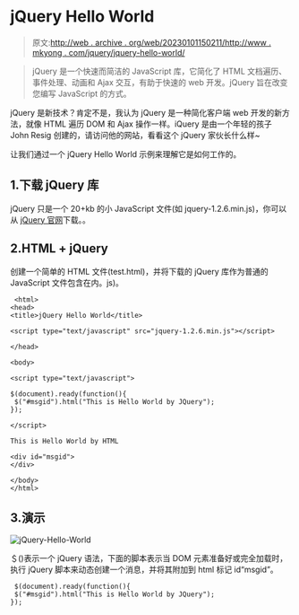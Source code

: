 # jQuery Hello World

> 原文:[http://web . archive . org/web/20230101150211/http://www . mkyong . com/jquery/jquery-hello-world/](http://web.archive.org/web/20230101150211/http://www.mkyong.com/jquery/jquery-hello-world/)

> jQuery 是一个快速而简洁的 JavaScript 库，它简化了 HTML 文档遍历、事件处理、动画和 Ajax 交互，有助于快速的 web 开发。jQuery 旨在改变您编写 JavaScript 的方式。

jQuery 是新技术？肯定不是，我认为 jQuery 是一种简化客户端 web 开发的新方法，就像 HTML 遍历 DOM 和 Ajax 操作一样。iQuery 是由一个年轻的孩子 John Resig 创建的，请访问他的网站，看看这个 jQuery 家伙长什么样~

让我们通过一个 jQuery Hello World 示例来理解它是如何工作的。

## 1.下载 jQuery 库

jQuery 只是一个 20+kb 的小 JavaScript 文件(如 jquery-1.2.6.min.js)，你可以从 [jQuery 官网](http://web.archive.org/web/20220618072947/https://jquery.com/)下载。。

## 2.HTML + jQuery

创建一个简单的 HTML 文件(test.html)，并将下载的 jQuery 库作为普通的 JavaScript 文件包含在内。js)。

```
 <html>
<head>
<title>jQuery Hello World</title>

<script type="text/javascript" src="jquery-1.2.6.min.js"></script>

</head>

<body>

<script type="text/javascript">

$(document).ready(function(){
 $("#msgid").html("This is Hello World by JQuery");
});

</script>

This is Hello World by HTML

<div id="msgid">
</div>

</body>
</html> 
```

## 3.演示

![](../Images/96a52944cd5a2d12996c30f055b117ae.png "jQuery-Hello-World")

＄()表示一个 jQuery 语法，下面的脚本表示当 DOM 元素准备好或完全加载时，执行 jQuery 脚本来动态创建一个消息，并将其附加到 html 标记 id“msgid”。

```
 $(document).ready(function(){
 $("#msgid").html("This is Hello World by JQuery");
}); 
```

<input type="hidden" id="mkyong-current-postId" value="324">